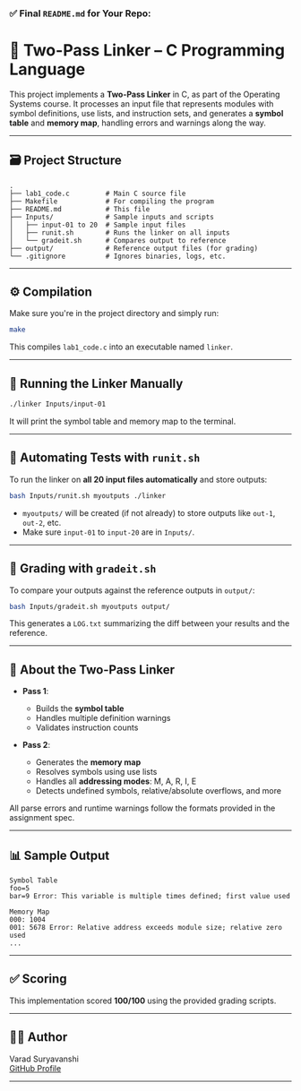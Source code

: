 ### ✅ Final `README.md` for Your Repo:

# 🧠 Two-Pass Linker – C Programming Language

This project implements a **Two-Pass Linker** in C, as part of the Operating Systems course. It processes an input file that represents modules with symbol definitions, use lists, and instruction sets, and generates a **symbol table** and **memory map**, handling errors and warnings along the way.

---

## 🗃️ Project Structure

```
.
├── lab1_code.c         # Main C source file
├── Makefile            # For compiling the program
├── README.md           # This file
├── Inputs/             # Sample inputs and scripts
│   ├── input-01 to 20  # Sample input files
│   ├── runit.sh        # Runs the linker on all inputs
│   └── gradeit.sh      # Compares output to reference
├── output/             # Reference output files (for grading)
└── .gitignore          # Ignores binaries, logs, etc.
```

---

## ⚙️ Compilation

Make sure you're in the project directory and simply run:

```bash
make
```

This compiles `lab1_code.c` into an executable named `linker`.

---

## 🚀 Running the Linker Manually

```bash
./linker Inputs/input-01
```

It will print the symbol table and memory map to the terminal.

---

## 🤖 Automating Tests with `runit.sh`

To run the linker on **all 20 input files automatically** and store outputs:

```bash
bash Inputs/runit.sh myoutputs ./linker
```

- `myoutputs/` will be created (if not already) to store outputs like `out-1`, `out-2`, etc.
- Make sure `input-01` to `input-20` are in `Inputs/`.

---

## 🧪 Grading with `gradeit.sh`

To compare your outputs against the reference outputs in `output/`:

```bash
bash Inputs/gradeit.sh myoutputs output/
```

This generates a `LOG.txt` summarizing the diff between your results and the reference.

---

## 🧠 About the Two-Pass Linker

- **Pass 1**:
  - Builds the **symbol table**
  - Handles multiple definition warnings
  - Validates instruction counts

- **Pass 2**:
  - Generates the **memory map**
  - Resolves symbols using use lists
  - Handles all **addressing modes**: M, A, R, I, E
  - Detects undefined symbols, relative/absolute overflows, and more

All parse errors and runtime warnings follow the formats provided in the assignment spec.

---

## 📊 Sample Output

```
Symbol Table
foo=5
bar=9 Error: This variable is multiple times defined; first value used

Memory Map
000: 1004
001: 5678 Error: Relative address exceeds module size; relative zero used
...
```

---

## ✅ Scoring

This implementation scored **100/100** using the provided grading scripts.

---

## 👨‍💻 Author

Varad Suryavanshi  
[GitHub Profile](https://github.com/varad-suryavanshi)

---
